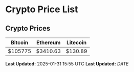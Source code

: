 # Crypto Price List

## Crypto Prices
| Bitcoin | Ethereum | Litecoin |
| ------- | -------- | -------- |
| $105775 | $3410.63 | $130.89 |
**Last Updated:** 2025-01-31 15:55 UTC
**Last Updated:** $DATE$
